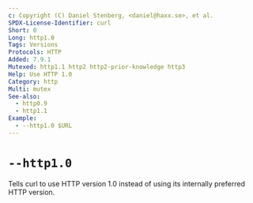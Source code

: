 ```yaml
---
c: Copyright (C) Daniel Stenberg, <daniel@haxx.se>, et al.
SPDX-License-Identifier: curl
Short: 0
Long: http1.0
Tags: Versions
Protocols: HTTP
Added: 7.9.1
Mutexed: http1.1 http2 http2-prior-knowledge http3
Help: Use HTTP 1.0
Category: http
Multi: mutex
See-also:
  - http0.9
  - http1.1
Example:
  - --http1.0 $URL
---
```


# `--http1.0`

Tells curl to use HTTP version 1.0 instead of using its internally preferred
HTTP version.
